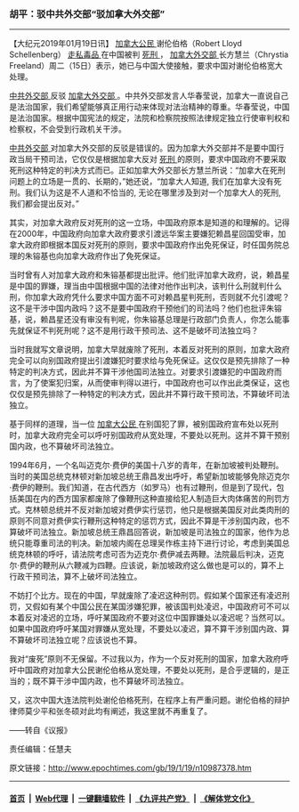 ### 胡平：驳中共外交部“驳加拿大外交部”
------------------------

<p>
 【大纪元2019年01月19日讯】
 <a href="http://www.epochtimes.com/gb/tag/%E5%8A%A0%E6%8B%BF%E5%A4%A7%E5%85%AC%E6%B0%91.html">
  加拿大公民
 </a>
 谢伦伯格（Robert Lloyd Schellenberg）
 <a href="http://www.epochtimes.com/gb/tag/%E8%B5%B0%E7%A7%81%E6%AF%92%E5%93%81.html">
  走私毒品
 </a>
 在中国被判
 <a href="http://www.epochtimes.com/gb/tag/%E6%AD%BB%E5%88%91.html">
  死刑
 </a>
 ，
 <a href="http://www.epochtimes.com/gb/tag/%E5%8A%A0%E6%8B%BF%E5%A4%A7%E5%A4%96%E4%BA%A4%E9%83%A8.html">
  加拿大外交部
 </a>
 长方慧兰（Chrystia Freeland）周二（15日）表示，她已与中国大使接触，要求中国对谢伦伯格宽大处理。
</p>
<p>
 <a href="http://www.epochtimes.com/gb/tag/%E4%B8%AD%E5%85%B1%E5%A4%96%E4%BA%A4%E9%83%A8.html">
  中共外交部
 </a>
 反驳
 <a href="http://www.epochtimes.com/gb/tag/%E5%8A%A0%E6%8B%BF%E5%A4%A7%E5%A4%96%E4%BA%A4%E9%83%A8.html">
  加拿大外交部
 </a>
 。中共外交部发言人华春莹说，加拿大一直说自己是法治国家，我们希望能够真正用行动来体现对法治精神的尊重。华春莹说，中国是法治国家。根据中国宪法的规定，法院和检察院按照法律规定独立行使审判权和检察权，不会受到行政机关干涉。
</p>
<p>
 <a href="http://www.epochtimes.com/gb/tag/%E4%B8%AD%E5%85%B1%E5%A4%96%E4%BA%A4%E9%83%A8.html">
  中共外交部
 </a>
 对加拿大外交部的反驳是错误的。因为加拿大外交部并不是要中国行政当局干预司法，它仅仅是根据加拿大反对
 <a href="http://www.epochtimes.com/gb/tag/%E6%AD%BB%E5%88%91.html">
  死刑
 </a>
 的原则，要求中国政府不要采取死刑这种特定的判决方式而已。正如加拿大外交部长方慧兰所说：“加拿大在死刑问题上的立场是一贯的、长期的，”她还说，“加拿大人知道, 我们在加拿大没有死刑。我们认为这是不人道和不恰当的, 无论在哪里涉及到对一个加拿大人的死刑, 我们都会提出反对。”
</p>
<p>
 其实，对加拿大政府反对死刑的这一立场，中国政府原本是知道的和理解的。记得在2000年，中国政府向加拿大政府要求引渡远华案主要嫌犯赖昌星回国受审，加拿大政府即根据本国反对死刑的原则，要求中国政府作出免死保证，时任国务院总理的朱镕基也向加拿大政府作出了免死保证。
</p>
<p>
 当时曾有人对加拿大政府和朱镕基都提出批评。他们批评加拿大政府，说，赖昌星是中国的罪嫌，理当由中国根据中国的法律对他作出判决，该判什么刑就判什么刑，你加拿大政府凭什么要求中国方面不可对赖昌星判死刑，否则就不允引渡呢？这不是干涉中国内政吗？这不是要中国政府干预他们的司法吗？他们也批评朱镕基，说，赖昌星还没有审没有判呢，你朱镕基总理是行政部门负责人，你怎么能事先就保证不判死刑呢？这不是用行政干预司法、这不是破坏司法独立吗？
</p>
<p>
 当时我就写文章说明，加拿大早就废除了死刑，本着反对死刑的原则，加拿大政府完全可以向别国政府提出引渡嫌犯时要求给与免死保证。这仅仅是预先排除了一种特定的判决方式，因此并不算干涉他国司法独立。对要求引渡嫌犯的中国政府而言，为了使案犯归案，从而使审判得以进行，中国政府也可以作出此类保证，这也仅仅是预先排除了一种特定的判决方式，因此并不算行政干预司法，不算破坏司法独立。
</p>
<p>
 基于同样的道理，当一位
 <a href="http://www.epochtimes.com/gb/tag/%E5%8A%A0%E6%8B%BF%E5%A4%A7%E5%85%AC%E6%B0%91.html">
  加拿大公民
 </a>
 在别国犯了罪，被别国政府宣布处以死刑时，加拿大政府完全可以呼吁别国政府从宽处理，不要处以死刑。这并不算干预别国内政，也不算破坏司法独立。
</p>
<p>
 1994年6月，一个名叫迈克尔·费伊的美国十八岁的青年，在新加坡被判处鞭刑。当时的美国总统克林顿对新加坡总统王鼎昌发出呼吁，希望新加坡能够免除迈克尔·费伊的鞭刑。我们知道，在古代西方（如罗马）也有过鞭刑，但是到了现代，包括美国在内的西方国家都废除了像鞭刑这种直接给犯人制造巨大肉体痛苦的刑罚方式。克林顿总统并不反对新加坡对费伊实行惩罚，他只是根据美国反对此类肉刑的原则不同意对费伊实行鞭刑这种特定的惩罚方式，因此不算是干涉别国内政，也不算破坏司法独立。新加坡总统王鼎昌回答说，新加坡是司法独立的国家，他作为总统只能尊重司法的判决。新加坡内阁在总理吴作栋主持下进行讨论，考虑到美国总统克林顿的呼吁，请法院考虑可否为迈克尔·费伊减去两鞭。法院最后判决，迈克尔·费伊的鞭刑从六鞭减为四鞭。应该说，新加坡政府这么做也是可以的，算不上行政干预司法，算不上破坏司法独立。
</p>
<p>
 不妨打个比方。现在的中国，早就废除了凌迟这种刑罚。假如某个国家还有凌迟刑罚，又假如有某个中国公民在某国涉嫌犯罪，被该国判处凌迟，中国政府可不可以本着反对凌迟的立场，呼吁某国政府不要对这位中国罪嫌处以凌迟呢？当然可以。如果中国政府呼吁某国对罪嫌从宽处理，不要处以凌迟，算不算干涉别国内政、算不算破坏司法独立呢？应该说也不算。
</p>
<p>
 我对“废死”原则不无保留。不过我以为，作为一个反对死刑的国家，加拿大政府呼吁中国政府对加拿大公民谢伦伯格从宽处理，不要处以死刑，是合乎逻辑的，是正当的；既不算干涉中国内政，也不算破坏司法独立。
</p>
<p>
 又，这次中国大连法院判处谢伦伯格死刑，在程序上有严重问题。谢伦伯格的辩护律师莫少平和张冬硕对此均有阐述，我这里就不再重复了。
</p>
<p>
 ——转自《议报》
</p>
<p>
 责任编辑：任慧夫
</p>

原文链接：http://www.epochtimes.com/gb/19/1/19/n10987378.htm


------------------------
#### [首页](https://github.com/gfw-breaker/banned-news/blob/master/README.md) &nbsp;|&nbsp; [Web代理](https://github.com/labour-camp/helloworld) &nbsp;|&nbsp; [一键翻墙软件](https://github.com/gfw-breaker/nogfw/blob/master/README.md) &nbsp;|&nbsp; [《九评共产党》](https://github.com/gfw-breaker/9ping.md/blob/master/README.md#九评之一评共产党是什么) &nbsp;|&nbsp; [《解体党文化》](https://github.com/gfw-breaker/jtdwh.md/blob/master/README.md#绪论)

